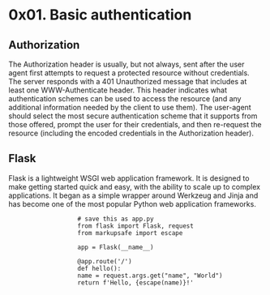 0x01. Basic authentication
=

<h2>Authorization</h2>

The Authorization header is usually, but not always, sent after the user agent first attempts to request a protected resource without credentials. The server responds with a 401 Unauthorized message that includes at least one WWW-Authenticate header. This header indicates what authentication schemes can be used to access the resource (and any additional information needed by the client to use them). The user-agent should select the most secure authentication scheme that it supports from those offered, prompt the user for their credentials, and then re-request the resource (including the encoded credentials in the Authorization header).

<h2>Flask</h2>

Flask is a lightweight WSGI web application framework. It is designed to make getting started quick and easy, with the ability to scale up to complex applications. It began as a simple wrapper around Werkzeug and Jinja and has become one of the most popular Python web application frameworks.

                       # save this as app.py
                       from flask import Flask, request
                       from markupsafe import escape

                       app = Flask(__name__)

                       @app.route('/')
                       def hello():
                       name = request.args.get("name", "World")
                       return f'Hello, {escape(name)}!'

